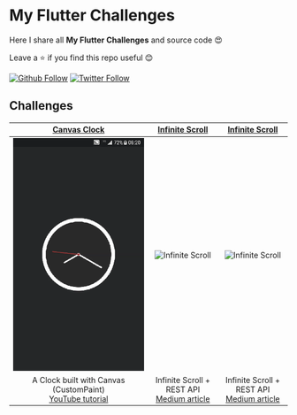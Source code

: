 # My Flutter Challenges

Here I share all **My Flutter Challenges** and source code 😍

Leave a ⭐ if you find this repo useful 😊

[![Github Follow](https://img.shields.io/github/followers/e200?style=social)](https://github.com/e200)
[![Twitter Follow](https://img.shields.io/twitter/follow/iam_e200?style=social)](https://twitter.com/iam_e200)

## Challenges

|[Canvas Clock](clock)|[Infinite Scroll](infinite_scroll)|[Infinite Scroll](infinite_scroll)|
|:-:|:-:|:-:|
|![Canvas Clock](clock/screenshots/screenshot.gif)|![Infinite Scroll](infinite_scroll/screenshots/screenshot.gif)|![Infinite Scroll](infinite_scroll/screenshots/screenshot.gif)|
|A Clock built with Canvas (CustomPaint)<br>[YouTube tutorial](https://youtu.be/fchEcBc2D8A)|Infinite Scroll + REST API<br>[Medium article](https://medium.com/@e200/flutter-infinite-scroll-with-rest-api-2b11f64b9d02)|Infinite Scroll + REST API<br>[Medium article](https://medium.com/@e200/flutter-infinite-scroll-with-rest-api-2b11f64b9d02)|
